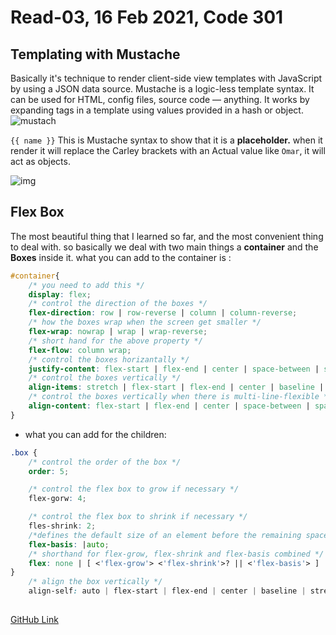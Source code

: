 # Read-03, 16 Feb 2021, Code 301

## Templating with Mustache

Basically it's technique to render client-side view templates with JavaScript by using a JSON data source.
Mustache is a logic-less template syntax. It can be used for HTML, config files, source code — anything. It works by expanding tags in a template using values provided in a hash or object.
![mustach](https://miro.medium.com/max/700/1*P9q0tkeaRY2l1JOXaVKAig.png)

```{{ name }}``` This is Mustache syntax to show that it is a **placeholder.**
when it render it will replace the Carley brackets with an Actual value like ```Omar```, it will act as objects.

![img](https://miro.medium.com/max/700/1*FRcL9NQHI7Cvi2ELLmzJGQ.png)


## Flex Box

The most beautiful thing that I learned so far, and the most convenient thing to deal with.
so basically we deal with two main things a **container** and the **Boxes** inside it.
what you can add to the container is :
```css
#container{
	/* you need to add this */
	display: flex;
	/* control the direction of the boxes */
	flex-direction: row | row-reverse | column | column-reverse;
	/* how the boxes wrap when the screen get smaller */
	flex-wrap: nowrap | wrap | wrap-reverse;
	/* short hand for the above property */
	flex-flow: column wrap;
	/* control the boxes horizantally */
	justify-content: flex-start | flex-end | center | space-between | space-around | space-evenly | start | end | left | right ...  + safe | unsafe;
	/* control the boxes vertically */
	align-items: stretch | flex-start | flex-end | center | baseline | first baseline | last baseline | start | end | self-start | self-end +  ... safe | unsafe;
	/* control the boxes vertically when there is multi-line-flexible */
	align-content: flex-start | flex-end | center | space-between | space-around | space-evenly | stretch | start | end | baseline | first baseline | last baseline +  ... safe | unsafe;  
}
```

* what you can add for the children:
```css
.box {
	/* control the order of the box */
	order: 5;

	/* control the flex box to grow if necessary */
	flex-gorw: 4;

	/* control the flex box to shrink if necessary */
	fles-shrink: 2;
	/*defines the default size of an element before the remaining space is distributed */
	flex-basis: |auto;
	/* shorthand for flex-grow, flex-shrink and flex-basis combined */
	flex: none | [ <'flex-grow'> <'flex-shrink'>? || <'flex-basis'> ]
}
	/* align the box vertically */
	align-self: auto | flex-start | flex-end | center | baseline | stretch;  
	
```  

[GitHub Link](https://omar-tarawneh.github.io/reading-notes/reading-notes-code301/read-03)